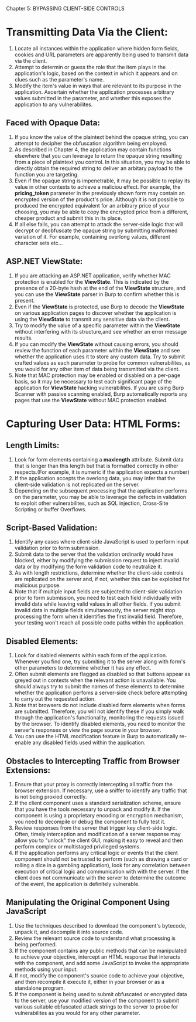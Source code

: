 Chapter 5: BYPASSING CLIENT-SIDE CONTROLS

# Transmitting Data Via the Client:
1. Locate all instances within the application where hidden form fields, cookies and URL parameters are apparently being used to transmit data via the client.
2. Attempt to determin or guess the role that the item plays in the application's logic, based on the context in which it appears and on clues such as the parameter's name.
3. Modify the item's value in ways that are relevant to its purpose in the application. Ascertain whether the application processes arbitrary values submitted in the parameter, and whether this exposes the application to any vulnerabilites.
## Faced with Opaque Data:
1. If you know the value of the plaintext behind the opaque string, you can attempt to decipher the obfuscation algorithm being employed.
2. As described in Chapter 4, the application may contain functions elsewhere that you can leverage to return the opaque string resulting from a piece of plaintext you control. In this situation, you may be able to directly obtain the required string to deliver an arbitary payload to the function you are targeting.
3. Even if the opaque string is impenetrable, it may be possible to replay its value in other contexts to achieve a maliciou effect. For example, the **pricing_token** parameter in the previously shown form may contain an encrypted version of the product's price. Although it is not possible to produced the encrypted equivalent for an arbitrary price of your choosing, you may be able to copy the encrypted price from a different, cheaper product and submit this in its place.
4. If all else fails, you can attempt to attack the server-side logic that will decrypt or deobfuscate the opaque string by submitting malformed variation of it. For example, containing overlong values, different character sets etc...

## ASP.NET ViewState:
1. If you are attacking an ASP.NET application, verify whether MAC protection is enabled for the **ViewState**. This is indicated by the presence of a 20-byte hash at the end of the **ViewState** structure, and you can use the **ViewState** parser in Burp to confirm whether this is present.
2. Even if the **ViewState** is protected, use Burp to decode the **ViewState** on various application pages to discover whether the application is using the **ViewState** to transmit any sensitive data via the client.
3. Try to modify the value of a specific parameter within the **ViewState** without interfering with its structure,and see whether an error message results.
4. If you can modify the **ViewState** without causing errors, you should review the function of each parameter within the **ViewState** and see whether the application uses it to store any custom data. Try to submit crafted values as each parameter to probe for common vulnerabilites, as you would for any other item of data being transmitted via the client.
5. Note that MAC protection may be enabled or disabled on a per-page basis, so it may be necessary to test each significant page of the application for **ViewState** hacking vulnerabilites. If you are using Burp Scanner with passive scanning enabled, Burp automatically reports any pages that use the **ViewState** without MAC protection enabled.

# Capturing User Data: HTML Forms:
## Length Limits:
1. Look for form elements containing a **maxlength** attribute. Submit data that is longer than this length but that is formatted correctly in other respects.(For example, it is numeric if the application expects a number)
2. If the application accepts the overlong data, you may infer that the client-side validation is not replicated on the server.
3. Depending on the subsequent processing that the application performs on the parameter, you may be able to leverage the defects in validation to exploit other vulnerabilites, such as SQL injection, Cross-Site Scripting or buffer Overflows.
## Script-Based Validation:
1. Identify any cases where client-side JavaScript is used to perform input validation prior to form submission.
2. Submit data to the server that the validation ordinarily would have blocked, either by modifying the submission request to inject invalid data or by modifying the form validation code to neutralize it.
3. As with length restrictions, determine whether the client-side controls are replicated on the server and, if not, whether this can be exploited for malicious purpose.
4. Note that if multiple input fields are subjected to client-side validation prior to form submission, you need to test each field individually with invalid data while leaving valid values in all other fields. If you submit invalid data in multiple fields simultaneously, the server might stop processing the form when it identifies the first invalid field. Therefore, your testing won't reach all possible code paths within the application.
## Disabled Elements:
1. Look for disabled elements within each form of the application. Whenever you find one, try submiting it to the server along with form's other parameters to determine whether it has any effect.
2. Often submit elements are flagged as disabled so that buttons appear as greyed out in contexts when the relevant action is unavailable. You should always try to submit the names of these elements to determine whether the application perfoms a server-side check before attempting to carry out the requested action.
3. Note that browsers do not include disabled form elements when forms are submitted. Therefore, you will not identify these if you simply walk through the application's functionality, monitoring the requests issued by the browser. To identify disabled elements, you need to monitor the server's responses or view the page source in your browser.
4. You can use the HTML modification feature in Burp to automatically re-enable any disabled fields used within the application.

## Obstacles to Intercepting Traffic from Browser Extensions:
1. Ensure that your proxy is correctly intercepting all traffic from the browser extension. If necessary, use a sniffer to identify any traffic that is not being proxied correctly.
2. If the client component uses a standard serialization scheme, ensure that you have the tools necessary to unpack and modify it. If the component is using a proprietary encoding or encryption mechanism, you need to decompile or debug the component to fully test it.
3. Review responses from the server that trigger key client-side logic. Often, timely interception and modification of a server response may allow you to "unlock" the client GUI, making it easy to reveal and then perform complex or multistaged privileged systems.
4. If the application performs any critical logic or events that the client component should not be trusted to perform (such as drawing a card or rolling a dice in a gambling application), look for any correlation between execution of critical logic and communication with with the server. If the client does not communicate with the server to determine the outcome of the event, the application is definitely vulnerable.
## Manipulating the Original Component Using JavaScript
1. Use the techniques described to download the component's bytecode, unpack it, and decompile it into source code.
2. Review the relevant source code to understand what processing is being performed.
3. If the component contains any public methods that can be manipulated to achieve your objective, intercept an HTML response that interacts with the component, and add some JavaScript to invoke the appropriate methods using your input.
4. If not, modify the component's source code to achieve your objective, and then recompile it execute it, either in your browser or as a standalone program.
5. If the component is being used to submit obfuscated or encrypted data to the server, use your modified version of the component to submit various suitable obfuscated attack strings to the server to probe for vulnerabilites as you would for any other parameter.
